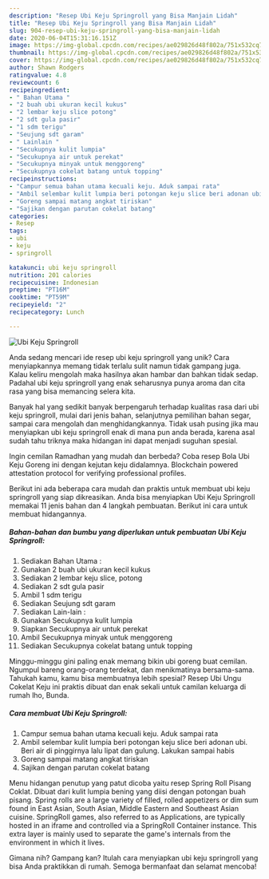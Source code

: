 ```yaml
---
description: "Resep Ubi Keju Springroll yang Bisa Manjain Lidah"
title: "Resep Ubi Keju Springroll yang Bisa Manjain Lidah"
slug: 904-resep-ubi-keju-springroll-yang-bisa-manjain-lidah
date: 2020-06-04T15:31:16.151Z
image: https://img-global.cpcdn.com/recipes/ae029826d48f802a/751x532cq70/ubi-keju-springroll-foto-resep-utama.jpg
thumbnail: https://img-global.cpcdn.com/recipes/ae029826d48f802a/751x532cq70/ubi-keju-springroll-foto-resep-utama.jpg
cover: https://img-global.cpcdn.com/recipes/ae029826d48f802a/751x532cq70/ubi-keju-springroll-foto-resep-utama.jpg
author: Shawn Rodgers
ratingvalue: 4.8
reviewcount: 6
recipeingredient:
- " Bahan Utama "
- "2 buah ubi ukuran kecil kukus"
- "2 lembar keju slice potong"
- "2 sdt gula pasir"
- "1 sdm terigu"
- "Seujung sdt garam"
- " Lainlain "
- "Secukupnya kulit lumpia"
- "Secukupnya air untuk perekat"
- "Secukupnya minyak untuk menggoreng"
- "Secukupnya cokelat batang untuk topping"
recipeinstructions:
- "Campur semua bahan utama kecuali keju. Aduk sampai rata"
- "Ambil selembar kulit lumpia beri potongan keju slice beri adonan ubi. Beri air di pinggirnya lalu lipat dan gulung. Lakukan sampai habis"
- "Goreng sampai matang angkat tiriskan"
- "Sajikan dengan parutan cokelat batang"
categories:
- Resep
tags:
- ubi
- keju
- springroll

katakunci: ubi keju springroll 
nutrition: 201 calories
recipecuisine: Indonesian
preptime: "PT16M"
cooktime: "PT59M"
recipeyield: "2"
recipecategory: Lunch

---
```



![Ubi Keju Springroll](https://img-global.cpcdn.com/recipes/ae029826d48f802a/751x532cq70/ubi-keju-springroll-foto-resep-utama.jpg)

Anda sedang mencari ide resep ubi keju springroll yang unik? Cara menyiapkannya memang tidak terlalu sulit namun tidak gampang juga. Kalau keliru mengolah maka hasilnya akan hambar dan bahkan tidak sedap. Padahal ubi keju springroll yang enak seharusnya punya aroma dan cita rasa yang bisa memancing selera kita.

Banyak hal yang sedikit banyak berpengaruh terhadap kualitas rasa dari ubi keju springroll, mulai dari jenis bahan, selanjutnya pemilihan bahan segar, sampai cara mengolah dan menghidangkannya. Tidak usah pusing jika mau menyiapkan ubi keju springroll enak di mana pun anda berada, karena asal sudah tahu triknya maka hidangan ini dapat menjadi suguhan spesial.

Ingin cemilan Ramadhan yang mudah dan berbeda? Coba resep Bola Ubi Keju Goreng ini dengan kejutan keju didalamnya. Blockchain powered attestation protocol for verifying professional profiles.


Berikut ini ada beberapa cara mudah dan praktis untuk membuat ubi keju springroll yang siap dikreasikan. Anda bisa menyiapkan Ubi Keju Springroll memakai 11 jenis bahan dan 4 langkah pembuatan. Berikut ini cara untuk membuat hidangannya.

<!--inarticleads1-->

##### Bahan-bahan dan bumbu yang diperlukan untuk pembuatan Ubi Keju Springroll:

1. Sediakan  Bahan Utama :
1. Gunakan 2 buah ubi ukuran kecil kukus
1. Sediakan 2 lembar keju slice, potong
1. Sediakan 2 sdt gula pasir
1. Ambil 1 sdm terigu
1. Sediakan Seujung sdt garam
1. Sediakan  Lain-lain :
1. Gunakan Secukupnya kulit lumpia
1. Siapkan Secukupnya air untuk perekat
1. Ambil Secukupnya minyak untuk menggoreng
1. Sediakan Secukupnya cokelat batang untuk topping


Minggu-minggu gini paling enak memang bikin ubi goreng buat cemilan. Ngumpul bareng orang-orang terdekat, dan menikmatinya bersama-sama. Tahukah kamu, kamu bisa membuatnya lebih spesial? Resep Ubi Ungu Cokelat Keju ini praktis dibuat dan enak sekali untuk camilan keluarga di rumah lho, Bunda. 

<!--inarticleads2-->

##### Cara membuat Ubi Keju Springroll:

1. Campur semua bahan utama kecuali keju. Aduk sampai rata
1. Ambil selembar kulit lumpia beri potongan keju slice beri adonan ubi. Beri air di pinggirnya lalu lipat dan gulung. Lakukan sampai habis
1. Goreng sampai matang angkat tiriskan
1. Sajikan dengan parutan cokelat batang


Menu hidangan penutup yang patut dicoba yaitu resep Spring Roll Pisang Coklat. Dibuat dari kulit lumpia bening yang diisi dengan potongan buah pisang. Spring rolls are a large variety of filled, rolled appetizers or dim sum found in East Asian, South Asian, Middle Eastern and Southeast Asian cuisine. SpringRoll games, also referred to as Applications, are typically hosted in an iframe and controlled via a SpringRoll Container instance. This extra layer is mainly used to separate the game&#39;s internals from the environment in which it lives. 

Gimana nih? Gampang kan? Itulah cara menyiapkan ubi keju springroll yang bisa Anda praktikkan di rumah. Semoga bermanfaat dan selamat mencoba!

